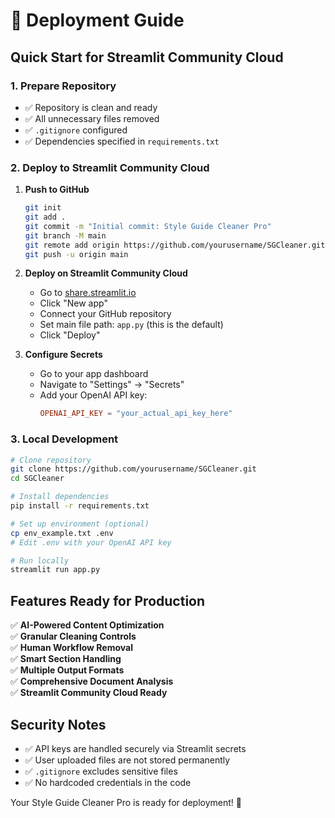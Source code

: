 # 🚀 Deployment Guide

## Quick Start for Streamlit Community Cloud

### 1. Prepare Repository

- ✅ Repository is clean and ready
- ✅ All unnecessary files removed
- ✅ `.gitignore` configured
- ✅ Dependencies specified in `requirements.txt`

### 2. Deploy to Streamlit Community Cloud

1. **Push to GitHub**

   ```bash
   git init
   git add .
   git commit -m "Initial commit: Style Guide Cleaner Pro"
   git branch -M main
   git remote add origin https://github.com/yourusername/SGCleaner.git
   git push -u origin main
   ```

2. **Deploy on Streamlit Community Cloud**

   - Go to [share.streamlit.io](https://share.streamlit.io/)
   - Click "New app"
   - Connect your GitHub repository
   - Set main file path: `app.py` (this is the default)
   - Click "Deploy"

3. **Configure Secrets**
   - Go to your app dashboard
   - Navigate to "Settings" → "Secrets"
   - Add your OpenAI API key:
     ```toml
     OPENAI_API_KEY = "your_actual_api_key_here"
     ```

### 3. Local Development

```bash
# Clone repository
git clone https://github.com/yourusername/SGCleaner.git
cd SGCleaner

# Install dependencies
pip install -r requirements.txt

# Set up environment (optional)
cp env_example.txt .env
# Edit .env with your OpenAI API key

# Run locally
streamlit run app.py
```

## Features Ready for Production

✅ **AI-Powered Content Optimization**  
✅ **Granular Cleaning Controls**  
✅ **Human Workflow Removal**  
✅ **Smart Section Handling**  
✅ **Multiple Output Formats**  
✅ **Comprehensive Document Analysis**  
✅ **Streamlit Community Cloud Ready**

## Security Notes

- ✅ API keys are handled securely via Streamlit secrets
- ✅ User uploaded files are not stored permanently
- ✅ `.gitignore` excludes sensitive files
- ✅ No hardcoded credentials in the code

Your Style Guide Cleaner Pro is ready for deployment! 🎉

